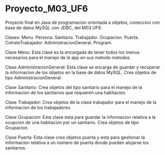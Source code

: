 # Proyecto_M03_UF6
Proyecto final en Java de programacion orientada a objetos, coneccion con base de datos MySQL con JDBC, del M03 UF6.

Clases:
  Menu.
  Persona.
  Sanitario.
  Trabajador.
  Ocupacion.
  Puerta.
  CotratoTrabajador.
  AdministracionGeneral.
  Program.
  
Clase Menu:
  Esta clase es la encargada de tener todos los menus necesarios para el manejo de la app en sus metodo metodos.
  
Clase AdministracionGeneral:
  Esta clase se encarga de guardar y recuperar la informacion de los objetos en la base de datos MySQL.
  Crea objetos de tipo AdministracionGeneral.
  
Clase Sanitario:
  Crea objetos del tipo sanitario para el manejo de la informacion de los sanitarios que requieren una habitacion.

Clase Trabajador:
  Crea objetos de la clase trabajador para el manejo de la informacion de los trabajadores.
  
Clase Ocupacion:
  Esta clase esta para guardar la informacion relativa a la ocupcion de una habitacion por un sanitario.
  Crea objetos de tipo Ocupacion.
  
Clase Puerta:
  Esta clase crea objetos puerta y esta para gestionar la informacion relativa a un numero de puerta donde pueden alojarse los sanitarios.
  
